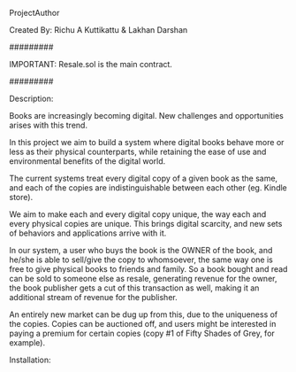 ProjectAuthor 


Created By: Richu A Kuttikattu & Lakhan Darshan


#########

IMPORTANT: Resale.sol is the main contract.

#########


Description:


Books are increasingly becoming digital. New challenges and opportunities arises with this trend.

In this project we aim to build a system where digital books behave more or less as their physical counterparts, 
while retaining the ease of use and environmental benefits of the digital world.

The current systems treat every digital copy of a given book as the same, and each of the copies
are indistinguishable between each other (eg. Kindle store).

We aim to make each and every digital copy unique, the way each and every physical copies are unique.
This brings digital scarcity, and new sets of behaviors and applications arrive with it.

In our system, a user who buys the book is the OWNER of the book, and he/she is able to sell/give the copy 
to whomsoever, the same way one is free to give physical books to friends and family. So a book bought and read can be sold
to someone else as resale, generating revenue for the owner, the book publisher gets a cut of this transaction as well,
making it an additional stream of revenue for the publisher.

An entirely new market can be dug up from this, due to the uniqueness of the copies. Copies can be auctioned off,
and users might be interested in paying a premium for certain copies (copy #1 of Fifty Shades of Grey, for example).






Installation:







